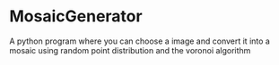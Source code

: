 # MosaicGenerator

A python program where you can choose a image and convert it into a mosaic using random point distribution and the voronoi algorithm
